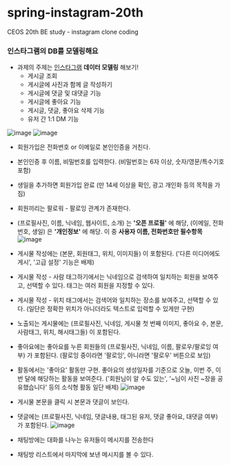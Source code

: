 # spring-instagram-20th
CEOS 20th BE study - instagram clone coding 

### 인스타그램의 DB를 모델링해요

- 과제의 주제는 [인스타그램](https://www.instagram.com/) **데이터 모델링** 해보기!
    - 게시글 조회
    - 게시글에 사진과 함께 글 작성하기
    - 게시글에 댓글 및 대댓글 기능
    - 게시글에 좋아요 기능
    - 게시글, 댓글, 좋아요 삭제 기능
    - 유저 간 1:1 DM 기능

![image](https://github.com/user-attachments/assets/c1385276-a07f-46fa-8798-a87c0e74388f)
![image](https://github.com/user-attachments/assets/a6681590-d819-49ac-90a7-9568678b9dcd)

- 회원가입은 전화번호 or 이메일로 본인인증을 거친다.
- 본인인증 후 이름, 비밀번호를 입력한다. (비밀번호는 6자 이상, 숫자/영문/특수기호 포함)
- 생일을 추가하면 회원가입 완료 (만 14세 이상을 확인, 광고 개인화 등의 목적을 가짐)
- 회원끼리는 팔로워 - 팔로잉 관계가 존재한다.
- (프로필사진, 이름, 닉네임, 웹사이트, 소개) 는 **'오픈 프로필'** 에 해당, (이메일, 전화번호, 생일) 은 **'개인정보'** 에 해당. 이 중 **사용자 이름, 전화번호만 필수항목**
![image](https://github.com/user-attachments/assets/32c7d511-5d05-4f66-92e6-3f04bbacbd02)

- 게시물 작성에는 (본문, 회원태그, 위치, 이미지들) 이 포함된다. ('다른 미디어에도 게시', '고급 설정' 기능은 배제)
- 게시물 작성 - 사람 태그하기에서는 닉네임으로 검색하여 일치하는 회원을 보여주고, 선택할 수 있다. 태그는 여러 회원을 지정할 수 있다.
- 게시물 작성 - 위치 태그에서는 검색어와 일치하는 장소를 보여주고, 선택할 수 있다. (일단은 정확한 위치가 아니더라도 텍스트로 입력할 수 있게만 구현)
- 노출되는 게시물에는 (프로필사진, 닉네임, 게시물 첫 번째 이미지, 좋아요 수, 본문, 사람태그, 위치, 해시태그들) 이 포함된다.
- 좋아요에는 좋아요를 누른 회원들의 (프로필사진, 닉네임, 이름, 팔로우/팔로잉 여부) 가 포함된다. (팔로잉 중이라면 '팔로잉', 아니라면 '팔로우' 버튼으로 보임)
- 활동에서는 '좋아요' 활동만 구현. 좋아요의 생성일자를 기준으로 오늘, 이번 주, 이번 달에 해당하는 활동을 보여준다. ('회원님이 알 수도 있는', '~님이 사진 ~장을 공유했습니다' 등의 소식형 활동 일단 배제)
![image](https://github.com/user-attachments/assets/64656901-5643-4a57-ac6a-d69ecece73b1)

- 게시물 본문을 클릭 시 본문과 댓글이 보인다.
- 댓글에는 (프로필사진, 닉네임, 댓글내용, 태그된 유저, 댓글 좋아요, 대댓글 여부) 가 포함된다.
![image](https://github.com/user-attachments/assets/19604d9d-41a0-4805-9133-a2fa3992c210)

- 채팅방에는 대화를 나누는 유저들이 메시지를 전송한다
- 채팅방 리스트에서 마지막에 보낸 메시지를 볼 수 있다.
